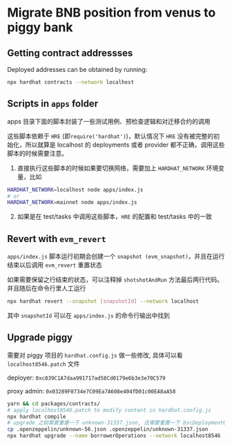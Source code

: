 # Migrate BNB position from venus to piggy bank

## Getting contract addressses

Deployed addresses can be obtained by running:

```bash
npx hardhat contracts --network localhost
```

## Scripts in `apps` folder

apps 目录下面的脚本封装了一些测试用例、预检查逻辑和对迁移合约的调用

这些脚本依赖于 `HRE` (即`require('hardhat')`)，默认情况下 `HRE` 没有被完整的初始化，所以就算是 localhost 的 deployments 或者 provider 都不正确，调用这些脚本的时候需要注意。

1. 直接执行这些脚本的时候如果要切换网络，需要加上 `HARDHAT_NETWORK` 环境变量，比如

```bash
HARDHAT_NETWORK=localhost node apps/index.js
# or
HARDHAT_NETWORK=mainnet node apps/index.js
```

2. 如果是在 test/tasks 中调用这些脚本，`HRE` 的配置和 test/tasks 中的一致


## Revert with `evm_revert`

`apps/index.js` 脚本运行初期会创建一个 `snapshot (evm_snapshot)`，并且在运行结束以后调用 `evm_revert` 重置状态

如果需要保留之行结束的状态，可以注释掉 `shotshotAndRun` 方法最后两行代码。并且随后在命令行里人工运行

```bash
npx hardhat revert --snapshot [snapshotId] --network localhost
```

其中 `snapshotId` 可以在 `apps/index.js` 的命令行输出中找到


## Upgrade piggy

需要对 piggy 项目的 `hardhat.config.js` 做一些修改, 具体可以看 `localhost8546.patch` 文件

deployer: `0xc839C1A7daa991717ad58Cd0179e6b3e3e70C579`

proxy admin: `0x03289F0734e7C09Ea7A608e404fD01c00EA8aA58`

```bash
yarn && cd packages/contracts/
# apply localhost8546.patch to modify content in hardhat.config.js
npx hardhat compile
# upgrade 之前需要重置一下 unknown-31337.json, 还需要重置一下 bscDeploymentOutput.json
cp .openzeppelin/unknown-56.json .openzeppelin/unknown-31337.json
npx hardhat upgrade --name borrowerOperations --network localhost8546
```
